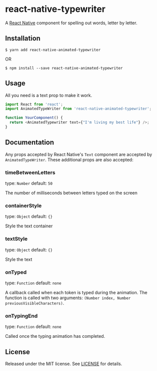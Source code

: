 # react-native-typewriter

A [React Native] component for spelling out words, letter by letter.

## Installation

```
$ yarn add react-native-animated-typewriter
```

OR

```
$ npm install --save react-native-animated-typewriter
```

## Usage

All you need is a text prop to make it work.

```javascript
import React from 'react';
import AnimatedTypeWriter from 'react-native-animated-typewriter';

function YourComponent() {
  return <AnimatedTypewriter text={"I'm living my best life"} />;
}
```

## Documentation

Any props accepted by React Native's `Text` component are accepted by `AnimatedTypeWriter`. These additional props are also accepted:

### timeBetweenLetters

type: `Number` default: `50`

The number of milliseconds between letters typed on the screen

### containerStyle

type: `Object` default: `{}`

Style the text container

### textStyle

type: `Object` default: `{}`

Style the text

### onTyped

type: `Function` default: `none`

A callback called when each token is typed during the animation. The
function is called with two arguments:
`(Number index, Number previousVisibleCharacters)`.

### onTypingEnd

type: `Function` default: `none`

Called once the typing animation has completed.

## License

Released under the MIT license. See [LICENSE](LICENSE) for details.

[react native]: https://facebook.github.io/react-native/
